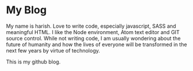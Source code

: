 # My Blog

My name is harish.
Love to write code, especially javascript, SASS and meaningful HTML.
I like the Node environment, Atom text editor and GIT source control.
While not writing code, I am usually wondering about the future of humanity
and how the lives of everyone will be transformed in the next few years
by virtue of technology.

This is my github blog.
